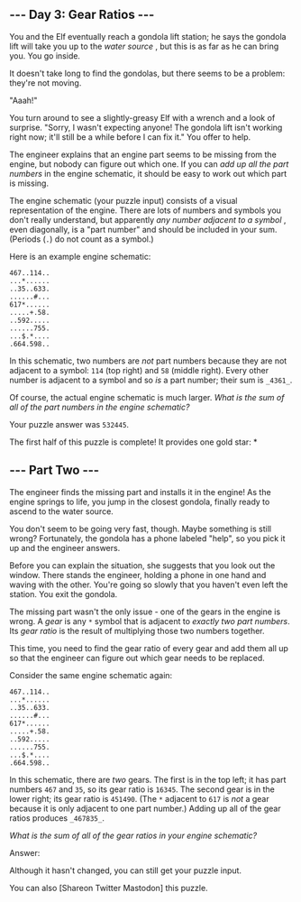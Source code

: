 ## \--- Day 3: Gear Ratios ---

You and the Elf eventually reach a gondola lift station; he says the gondola
lift will take you up to the _water source_ , but this is as far as he can
bring you. You go inside.

It doesn't take long to find the gondolas, but there seems to be a problem:
they're not moving.

"Aaah!"

You turn around to see a slightly-greasy Elf with a wrench and a look of
surprise. "Sorry, I wasn't expecting anyone! The gondola lift isn't working
right now; it'll still be a while before I can fix it." You offer to help.

The engineer explains that an engine part seems to be missing from the engine,
but nobody can figure out which one. If you can _add up all the part numbers_
in the engine schematic, it should be easy to work out which part is missing.

The engine schematic (your puzzle input) consists of a visual representation
of the engine. There are lots of numbers and symbols you don't really
understand, but apparently _any number adjacent to a symbol_ , even
diagonally, is a "part number" and should be included in your sum. (Periods
(`.`) do not count as a symbol.)

Here is an example engine schematic:

    
    
    467..114..
    ...*......
    ..35..633.
    ......#...
    617*......
    .....+.58.
    ..592.....
    ......755.
    ...$.*....
    .664.598..
    

In this schematic, two numbers are _not_ part numbers because they are not
adjacent to a symbol: `114` (top right) and `58` (middle right). Every other
number is adjacent to a symbol and so _is_ a part number; their sum is
`_4361_`.

Of course, the actual engine schematic is much larger. _What is the sum of all
of the part numbers in the engine schematic?_

Your puzzle answer was `532445`.

The first half of this puzzle is complete! It provides one gold star: *

## \--- Part Two ---

The engineer finds the missing part and installs it in the engine! As the
engine springs to life, you jump in the closest gondola, finally ready to
ascend to the water source.

You don't seem to be going very fast, though. Maybe something is still wrong?
Fortunately, the gondola has a phone labeled "help", so you pick it up and the
engineer answers.

Before you can explain the situation, she suggests that you look out the
window. There stands the engineer, holding a phone in one hand and waving with
the other. You're going so slowly that you haven't even left the station. You
exit the gondola.

The missing part wasn't the only issue - one of the gears in the engine is
wrong. A _gear_ is any `*` symbol that is adjacent to _exactly two part
numbers_. Its _gear ratio_ is the result of multiplying those two numbers
together.

This time, you need to find the gear ratio of every gear and add them all up
so that the engineer can figure out which gear needs to be replaced.

Consider the same engine schematic again:

    
    
    467..114..
    ...*......
    ..35..633.
    ......#...
    617*......
    .....+.58.
    ..592.....
    ......755.
    ...$.*....
    .664.598..
    

In this schematic, there are _two_ gears. The first is in the top left; it has
part numbers `467` and `35`, so its gear ratio is `16345`. The second gear is
in the lower right; its gear ratio is `451490`. (The `*` adjacent to `617` is
_not_ a gear because it is only adjacent to one part number.) Adding up all of
the gear ratios produces `_467835_`.

_What is the sum of all of the gear ratios in your engine schematic?_

Answer:

Although it hasn't changed, you can still get your puzzle input.

You can also [Shareon Twitter Mastodon] this puzzle.

